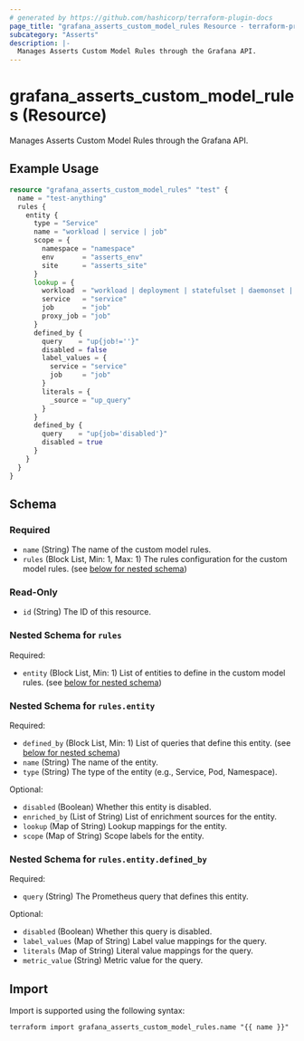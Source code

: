 ```yaml
---
# generated by https://github.com/hashicorp/terraform-plugin-docs
page_title: "grafana_asserts_custom_model_rules Resource - terraform-provider-grafana"
subcategory: "Asserts"
description: |-
  Manages Asserts Custom Model Rules through the Grafana API.
---
```


# grafana_asserts_custom_model_rules (Resource)

Manages Asserts Custom Model Rules through the Grafana API.

## Example Usage

```terraform
resource "grafana_asserts_custom_model_rules" "test" {
  name = "test-anything"
  rules {
    entity {
      type = "Service"
      name = "workload | service | job"
      scope = {
        namespace = "namespace"
        env       = "asserts_env"
        site      = "asserts_site"
      }
      lookup = {
        workload  = "workload | deployment | statefulset | daemonset | replicaset"
        service   = "service"
        job       = "job"
        proxy_job = "job"
      }
      defined_by {
        query    = "up{job!=''}"
        disabled = false
        label_values = {
          service = "service"
          job     = "job"
        }
        literals = {
          _source = "up_query"
        }
      }
      defined_by {
        query    = "up{job='disabled'}"
        disabled = true
      }
    }
  }
}
```

<!-- schema generated by tfplugindocs -->
## Schema

### Required

- `name` (String) The name of the custom model rules.
- `rules` (Block List, Min: 1, Max: 1) The rules configuration for the custom model rules. (see [below for nested schema](#nestedblock--rules))

### Read-Only

- `id` (String) The ID of this resource.

<a id="nestedblock--rules"></a>
### Nested Schema for `rules`

Required:

- `entity` (Block List, Min: 1) List of entities to define in the custom model rules. (see [below for nested schema](#nestedblock--rules--entity))

<a id="nestedblock--rules--entity"></a>
### Nested Schema for `rules.entity`

Required:

- `defined_by` (Block List, Min: 1) List of queries that define this entity. (see [below for nested schema](#nestedblock--rules--entity--defined_by))
- `name` (String) The name of the entity.
- `type` (String) The type of the entity (e.g., Service, Pod, Namespace).

Optional:

- `disabled` (Boolean) Whether this entity is disabled.
- `enriched_by` (List of String) List of enrichment sources for the entity.
- `lookup` (Map of String) Lookup mappings for the entity.
- `scope` (Map of String) Scope labels for the entity.

<a id="nestedblock--rules--entity--defined_by"></a>
### Nested Schema for `rules.entity.defined_by`

Required:

- `query` (String) The Prometheus query that defines this entity.

Optional:

- `disabled` (Boolean) Whether this query is disabled.
- `label_values` (Map of String) Label value mappings for the query.
- `literals` (Map of String) Literal value mappings for the query.
- `metric_value` (String) Metric value for the query.

## Import

Import is supported using the following syntax:

```shell
terraform import grafana_asserts_custom_model_rules.name "{{ name }}"
```
